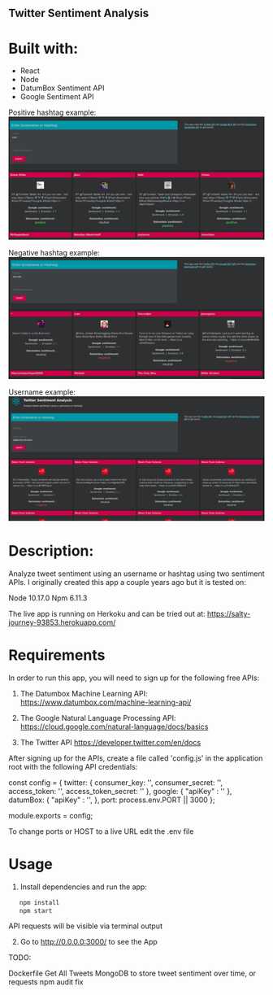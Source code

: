 ## Twitter Sentiment Analysis

# Built with:

- React
- Node
- DatumBox Sentiment API
- Google Sentiment API

Positive hashtag example:
![demo1](demo1.png)

Negative hashtag example:
![demo2](demo2.png)

Username example:
![demo3](demo3.png)


# Description:

Analyze tweet sentiment using an username or hashtag using two sentiment APIs. I originally created this app a couple years ago but it is tested on:

Node 10.17.0
Npm  6.11.3

The live app is running on Herkoku and can be tried out at: 
https://salty-journey-93853.herokuapp.com/

# Requirements

In order to run this app, you will need to sign up for the following free APIs:

1. The Datumbox Machine Learning API:
 https://www.datumbox.com/machine-learning-api/ 

2. The Google Natural Language Processing API:
   https://cloud.google.com/natural-language/docs/basics

3. The Twitter API https://developer.twitter.com/en/docs


After signing up for the APIs, create a file called 'config.js' in the application root with the following API credentials:

const config = {
  twitter: {
    consumer_key: '',
    consumer_secret: '',
    access_token: '',
    access_token_secret: ''
  },
  google: {
    "apiKey" : ''
  },
  datumBox: {
    "apiKey" : '',
  },
  port: process.env.PORT || 3000
};

module.exports = config;

To change ports or HOST to a live URL edit the .env file

# Usage


1. Install dependencies and run the app: 
```
   npm install
   npm start
```

API requests will be visible via terminal output

2. Go to http://0.0.0.0:3000/ to see the App


TODO:

Dockerfile
Get All Tweets
MongoDB to store tweet sentiment over time, or requests
npm audit fix
